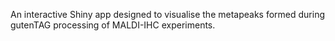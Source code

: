 An interactive Shiny app designed to visualise the metapeaks formed during gutenTAG processing of MALDI-IHC experiments. 
